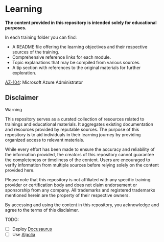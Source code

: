 # Learning

__The content provided in this repository is intended solely for educational purposes.__

In each training folder you can find: 
- A README file offering the learning objectives and their respective sources of the training.
- Comprehensive reference links for each module.
- Topic explanations that may be compiled from various sources.
- A tip section with references to the original materials for further exploration.

[AZ-104](./azure/az-104/README.md): Microsoft Azure Administrator

## Disclaimer

>[!WARNING]
>
>This repository serves as a curated collection of resources related to trainings and educational materials. It aggregates existing documentation and resources provided by reputable sources. The purpose of this repository is to aid individuals in their learning journey by providing organized access to relevant materials.
>
>While every effort has been made to ensure the accuracy and reliability of the information provided, the creators of this repository cannot guarantee the completeness or timeliness of the content. Users are encouraged to verify information from multiple sources before relying solely on the content provided here.
>
>Please note that this repository is not affiliated with any specific training provider or certification body and does not claim endorsement or sponsorship from any company. All trademarks and registered trademarks mentioned herein are the property of their respective owners.
>
>By accessing and using the content in this repository, you acknowledge and agree to the terms of this disclaimer.

TODO:

- [ ] Deploy [Docusaurus](https://docusaurus.io/) 
- [ ] Use [Algolia](https://docsearch.algolia.com/apply)